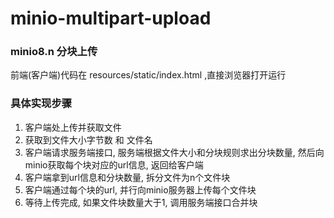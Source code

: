 ﻿# minio-multipart-upload

### minio8.n 分块上传

前端(客户端)代码在 resources/static/index.html ,直接浏览器打开运行

### 具体实现步骤

1. 客户端处上传并获取文件
2. 获取到文件大小字节数 和 文件名
3. 客户端请求服务端接口, 服务端根据文件大小和分块规则求出分块数量, 然后向minio获取每个块对应的url信息, 返回给客户端
4. 客户端拿到url信息和分块数量, 拆分文件为n个文件块
5. 客户端通过每个块的url, 并行向minio服务器上传每个文件块
6. 等待上传完成, 如果文件块数量大于1, 调用服务端接口合并块
